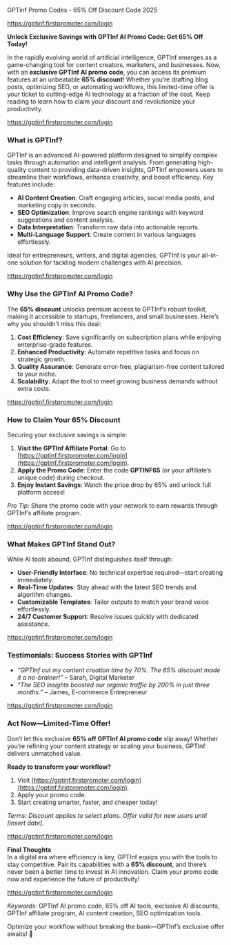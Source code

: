 GPTinf Promo Codes - 65% Off Discount Code  2025

https://gptinf.firstpromoter.com/login

**Unlock Exclusive Savings with GPTInf AI Promo Code: Get 65% Off Today!**  

In the rapidly evolving world of artificial intelligence, GPTInf emerges as a game-changing tool for content creators, marketers, and businesses. Now, with an **exclusive GPTInf AI promo code**, you can access its premium features at an unbeatable **65% discount**! Whether you’re drafting blog posts, optimizing SEO, or automating workflows, this limited-time offer is your ticket to cutting-edge AI technology at a fraction of the cost. Keep reading to learn how to claim your discount and revolutionize your productivity.  

https://gptinf.firstpromoter.com/login

### **What is GPTInf?**  
GPTInf is an advanced AI-powered platform designed to simplify complex tasks through automation and intelligent analysis. From generating high-quality content to providing data-driven insights, GPTInf empowers users to streamline their workflows, enhance creativity, and boost efficiency. Key features include:  
- **AI Content Creation**: Craft engaging articles, social media posts, and marketing copy in seconds.  
- **SEO Optimization**: Improve search engine rankings with keyword suggestions and content analysis.  
- **Data Interpretation**: Transform raw data into actionable reports.  
- **Multi-Language Support**: Create content in various languages effortlessly.  

Ideal for entrepreneurs, writers, and digital agencies, GPTInf is your all-in-one solution for tackling modern challenges with AI precision.  

https://gptinf.firstpromoter.com/login

### **Why Use the GPTInf AI Promo Code?**  
The **65% discount** unlocks premium access to GPTInf’s robust toolkit, making it accessible to startups, freelancers, and small businesses. Here’s why you shouldn’t miss this deal:  
1. **Cost Efficiency**: Save significantly on subscription plans while enjoying enterprise-grade features.  
2. **Enhanced Productivity**: Automate repetitive tasks and focus on strategic growth.  
3. **Quality Assurance**: Generate error-free, plagiarism-free content tailored to your niche.  
4. **Scalability**: Adapt the tool to meet growing business demands without extra costs.  

https://gptinf.firstpromoter.com/login

### **How to Claim Your 65% Discount**  
Securing your exclusive savings is simple:  
1. **Visit the GPTInf Affiliate Portal**: Go to [https://gptinf.firstpromoter.com/login](https://gptinf.firstpromoter.com/login).  
2. **Apply the Promo Code**: Enter the code **GPTINF65** (or your affiliate’s unique code) during checkout.  
3. **Enjoy Instant Savings**: Watch the price drop by 65% and unlock full platform access!  

*Pro Tip*: Share the promo code with your network to earn rewards through GPTInf’s affiliate program.  

https://gptinf.firstpromoter.com/login

### **What Makes GPTInf Stand Out?**  
While AI tools abound, GPTInf distinguishes itself through:  
- **User-Friendly Interface**: No technical expertise required—start creating immediately.  
- **Real-Time Updates**: Stay ahead with the latest SEO trends and algorithm changes.  
- **Customizable Templates**: Tailor outputs to match your brand voice effortlessly.  
- **24/7 Customer Support**: Resolve issues quickly with dedicated assistance.  

https://gptinf.firstpromoter.com/login

### **Testimonials: Success Stories with GPTInf**  
- *“GPTInf cut my content creation time by 70%. The 65% discount made it a no-brainer!”* – Sarah, Digital Marketer  
- *“The SEO insights boosted our organic traffic by 200% in just three months.”* – James, E-commerce Entrepreneur  

https://gptinf.firstpromoter.com/login

### **Act Now—Limited-Time Offer!**  
Don’t let this exclusive **65% off GPTInf AI promo code** slip away! Whether you’re refining your content strategy or scaling your business, GPTInf delivers unmatched value.  

**Ready to transform your workflow?**  
1. Visit [https://gptinf.firstpromoter.com/login](https://gptinf.firstpromoter.com/login).  
2. Apply your promo code.  
3. Start creating smarter, faster, and cheaper today!  

*Terms: Discount applies to select plans. Offer valid for new users until [insert date].*  

https://gptinf.firstpromoter.com/login

**Final Thoughts**  
In a digital era where efficiency is key, GPTInf equips you with the tools to stay competitive. Pair its capabilities with a **65% discount**, and there’s never been a better time to invest in AI innovation. Claim your promo code now and experience the future of productivity!  

https://gptinf.firstpromoter.com/login

*Keywords*: GPTInf AI promo code, 65% off AI tools, exclusive AI discounts, GPTInf affiliate program, AI content creation, SEO optimization tools.  

Optimize your workflow without breaking the bank—GPTInf’s exclusive offer awaits! 🚀
